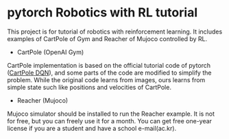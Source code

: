 # pytorch Robotics with RL tutorial

This project is for tutorial of robotics with reinforcement learning.
It includes examples of CartPole of Gym and Reacher of Mujoco controlled by RL.

* CartPole (OpenAI Gym)

CartPole implementation is based on the official tutorial code of pytorch ([CartPole DQN](https://pytorch.org/tutorials/intermediate/reinforcement_q_learning.html)),
and some parts of the code are modified to simplify the problem.
While the original code learns from images, ours learns from simple state such like positions and velocities of CartPole.

* Reacher (Mujoco)

Mujoco simulator should be installed to run the Reacher example. It is not for free, but you can freely use it for a month.
You can get free one-year license if you are a student and have a school e-mail(ac.kr).

